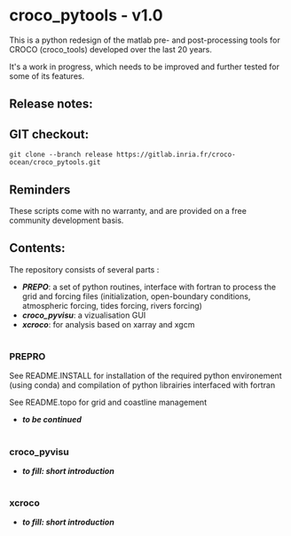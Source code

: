 # croco_pytools - v1.0

This is a python redesign of the matlab pre- and post-processing tools for CROCO (croco_tools) developed over the last 20 years.

It's a work in progress, which needs to be improved and further tested for some of its features.

## Release notes: 


## GIT checkout:

`git clone --branch release https://gitlab.inria.fr/croco-ocean/croco_pytools.git`

## Reminders

These scripts come with no warranty, and are provided on a free community development basis.

## Contents:
The repository consists of several parts :
  - ***PREPO***: a set of python routines, interface with fortran to process the grid and forcing files (initialization, open-boundary conditions, atmospheric forcing, tides forcing, rivers forcing)
  - ***croco_pyvisu***: a vizualisation GUI
  - ***xcroco***: for analysis based on xarray and xgcm

#
### PREPRO
See README.INSTALL for installation of the required python environement (using conda) and compilation of python librairies interfaced with fortran

See README.topo for grid and coastline management

- ***to be continued*** 

#
### croco_pyvisu
- ***to fill:  short introduction***

#
### xcroco
- ***to fill: short introduction***

